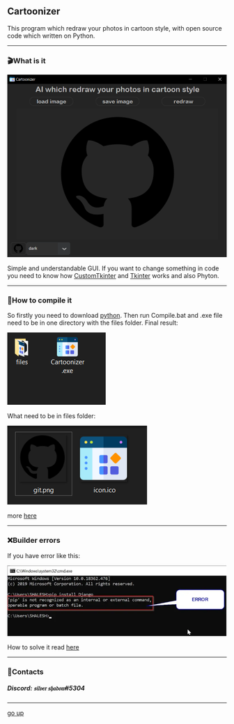 <a id ="up"></a>

Cartoonizer
---
This program which redraw your photos in cartoon style, with open source code which written on Python.

***
### 🎬What is it
![LOGO](git/Screenshot.png)

Simple and understandable GUI.
If you want to change something in code you need to know how [CustomTkinter](https://github.com/TomSchimansky/CustomTkinter/wiki) and  [Tkinter](https://docs.python.org/3/library/tkinter.html) works and also Phyton.

---
### 🔨How to compile it
So firstly you need to download [python](https://www.python.org/downloads/). Then run Compile.bat and .exe file need to be in one directory with the files folder.
Final result:

![LOGO](git/Screenshot_1.png)

What need to be in files folder:

![LOGO](git/Screenshot_2.png)

more [here](https://github.com/TomSchimansky/CustomTkinter/wiki/Packaging)

---
### ❌Builder errors

If you have error like this:

![error](git/error.png)

How to solve it read [here](https://www.stechies.com/pip-not-recognized-internal-external-command/)

---
### 📲Contacts
##### __Discord: 𝔰𝔦𝔩𝔳𝔢𝔯 𝔰𝔥𝔞𝔡𝔬𝔴#5304__

---
[go up](#up)
